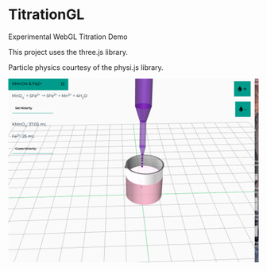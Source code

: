 # TitrationGL
Experimental WebGL Titration Demo

This project uses the three.js library.

Particle physics courtesy of the physi.js library.

![Screenshot](screenshot.png)
